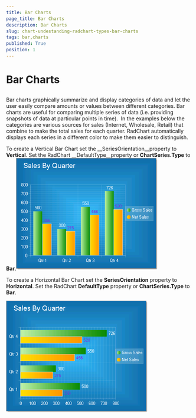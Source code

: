 ```yaml
---
title: Bar Charts
page_title: Bar Charts
description: Bar Charts
slug: chart-undestanding-radchart-types-bar-charts
tags: bar,charts
published: True
position: 1
---
```


# Bar Charts



## 

Bar charts graphically summarize and display categories of data and let the user easily compare amounts or values between different categories. Bar charts are useful for comparing multiple series of data (i.e. providing snapshots of data at particular points in time).  In the examples below the categories are various sources for sales (Internet, Wholesale, Retail) that combine to make the total sales for each quarter. RadChart automatically displays each series in a different color to make them easier to distinguish.

To create a Vertical Bar Chart set the __SeriesOrientation__property to __Vertical__. Set the RadChart __DefaultType__property or __ChartSeries.Type__ to __Bar__.![chart-undestanding-radchart-types-bar-charts 001](images/chart-undestanding-radchart-types-bar-charts001.png)

To create a Horizontal Bar Chart set the __SeriesOrientation__ property to __Horizontal__. Set the RadChart __DefaultType__ property or __ChartSeries.Type__ to __Bar__.

![chart-undestanding-radchart-types-bar-charts 002](images/chart-undestanding-radchart-types-bar-charts002.png)
